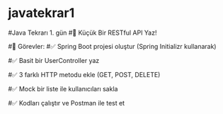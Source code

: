 # javatekrar1

#Java Tekrarı 1. gün
#🎯 Küçük Bir RESTful API Yaz!

#🚀 Görevler:
#✅ Spring Boot projesi oluştur (Spring Initializr kullanarak)

#✅ Basit bir UserController yaz

#✅ 3 farklı HTTP metodu ekle (GET, POST, DELETE)

#✅ Mock bir liste ile kullanıcıları sakla

#✅ Kodları çalıştır ve Postman ile test et

